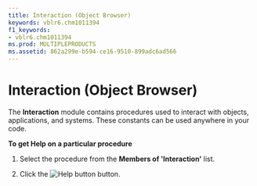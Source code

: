 ```yaml
---
title: Interaction (Object Browser)
keywords: vblr6.chm1011394
f1_keywords:
- vblr6.chm1011394
ms.prod: MULTIPLEPRODUCTS
ms.assetid: 862a299e-b594-ce16-9510-899adc6ad566
---
```



# Interaction (Object Browser)

The  **Interaction** module contains procedures used to interact with objects, applications, and systems. These constants can be used anywhere in your code.

 **To get Help on a particular procedure**




1. Select the procedure from the  **Members of 'Interaction'** list.
    
2. Click the 
![Help button](images/but_help_ZA01201583.gif) button.
    


